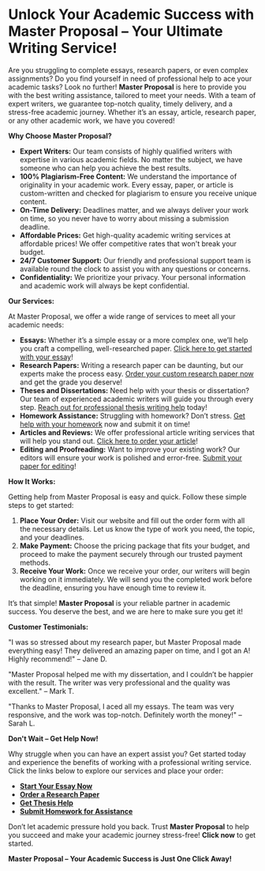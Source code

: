 # Unlock Your Academic Success with Master Proposal – Your Ultimate Writing Service!

Are you struggling to complete essays, research papers, or even complex assignments? Do you find yourself in need of professional help to ace your academic tasks? Look no further! **Master Proposal** is here to provide you with the best writing assistance, tailored to meet your needs. With a team of expert writers, we guarantee top-notch quality, timely delivery, and a stress-free academic journey. Whether it’s an essay, article, research paper, or any other academic work, we have you covered!

**Why Choose Master Proposal?**

- **Expert Writers:** Our team consists of highly qualified writers with expertise in various academic fields. No matter the subject, we have someone who can help you achieve the best results.
- **100% Plagiarism-Free Content:** We understand the importance of originality in your academic work. Every essay, paper, or article is custom-written and checked for plagiarism to ensure you receive unique content.
- **On-Time Delivery:** Deadlines matter, and we always deliver your work on time, so you never have to worry about missing a submission deadline.
- **Affordable Prices:** Get high-quality academic writing services at affordable prices! We offer competitive rates that won't break your budget.
- **24/7 Customer Support:** Our friendly and professional support team is available round the clock to assist you with any questions or concerns.
- **Confidentiality:** We prioritize your privacy. Your personal information and academic work will always be kept confidential.

**Our Services:**

At Master Proposal, we offer a wide range of services to meet all your academic needs:

- **Essays:** Whether it’s a simple essay or a more complex one, we’ll help you craft a compelling, well-researched paper. [Click here to get started with your essay](https://tinyurl.com/topessay?keyword=master+proposal)!
- **Research Papers:** Writing a research paper can be daunting, but our experts make the process easy. [Order your custom research paper now](https://tinyurl.com/topessay?keyword=master+proposal) and get the grade you deserve!
- **Theses and Dissertations:** Need help with your thesis or dissertation? Our team of experienced academic writers will guide you through every step. [Reach out for professional thesis writing help](https://tinyurl.com/topessay?keyword=master+proposal) today!
- **Homework Assistance:** Struggling with homework? Don’t stress. [Get help with your homework](https://tinyurl.com/topessay?keyword=master+proposal) now and submit it on time!
- **Articles and Reviews:** We offer professional article writing services that will help you stand out. [Click here to order your article](https://tinyurl.com/topessay?keyword=master+proposal)!
- **Editing and Proofreading:** Want to improve your existing work? Our editors will ensure your work is polished and error-free. [Submit your paper for editing](https://tinyurl.com/topessay?keyword=master+proposal)!

**How It Works:**

Getting help from Master Proposal is easy and quick. Follow these simple steps to get started:

1. **Place Your Order:** Visit our website and fill out the order form with all the necessary details. Let us know the type of work you need, the topic, and your deadlines.
2. **Make Payment:** Choose the pricing package that fits your budget, and proceed to make the payment securely through our trusted payment methods.
3. **Receive Your Work:** Once we receive your order, our writers will begin working on it immediately. We will send you the completed work before the deadline, ensuring you have enough time to review it.

It’s that simple! **Master Proposal** is your reliable partner in academic success. You deserve the best, and we are here to make sure you get it!

**Customer Testimonials:**

"I was so stressed about my research paper, but Master Proposal made everything easy! They delivered an amazing paper on time, and I got an A! Highly recommend!" – Jane D.

"Master Proposal helped me with my dissertation, and I couldn’t be happier with the result. The writer was very professional and the quality was excellent." – Mark T.

"Thanks to Master Proposal, I aced all my essays. The team was very responsive, and the work was top-notch. Definitely worth the money!" – Sarah L.

**Don't Wait – Get Help Now!**

Why struggle when you can have an expert assist you? Get started today and experience the benefits of working with a professional writing service. Click the links below to explore our services and place your order:

- [**Start Your Essay Now**](https://tinyurl.com/topessay?keyword=master+proposal)
- [**Order a Research Paper**](https://tinyurl.com/topessay?keyword=master+proposal)
- [**Get Thesis Help**](https://tinyurl.com/topessay?keyword=master+proposal)
- [**Submit Homework for Assistance**](https://tinyurl.com/topessay?keyword=master+proposal)

Don’t let academic pressure hold you back. Trust **Master Proposal** to help you succeed and make your academic journey stress-free! **Click now** to get started.

**Master Proposal – Your Academic Success is Just One Click Away!**
